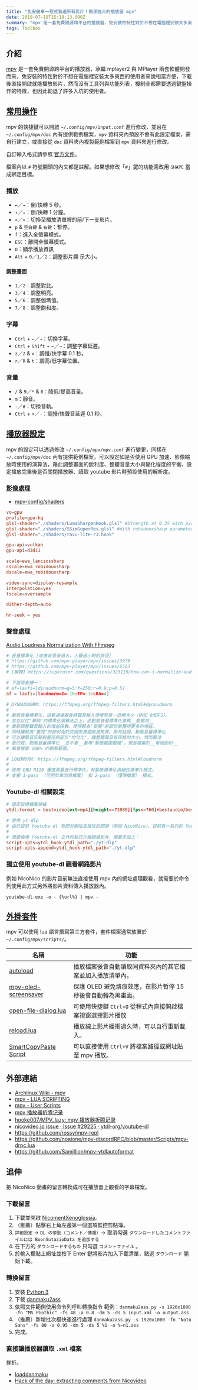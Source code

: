 ```yaml
---
title: "免安裝單一程式看遍所有影片！簡潔強大的播放器 mpv"
date: 2019-07-19T15:18:13.000Z
summary: "mpv 是一套免費開源跨平台的播放器，免安裝的特性對於不想在電腦裡安裝太多東西的使用者來說相當方便，下載後直接開啟就能播放影片。"
tags: Toolbox
---
```


## 介紹

[mpv](https://mpv.io/) 是一套免費開源跨平台的播放器，承繼 mplayer2 與 MPlayer 兩套軟體開發而來，免安裝的特性對於不想在電腦裡安裝太多東西的使用者來說相當方便，下載後直接開啟就能播放影片，然而沒有工具列與功能列表，機制全都需要透過鍵盤操作的特徵，也因此勸退了許多入坑的使用者。

## [常用操作](https://mpv.io/manual/master/#keyboard-control)

mpv 的快捷鍵可以開啟 `~/.config/mpv/input.conf` 進行修改，並且在 `~/.config/mpv/doc` 內有提供範例檔案，`mpv` 資料夾內預設不會有此設定檔案，需自行建立，或直接從 `doc` 資料夾內複製範例檔案到 `mpv` 資料夾進行修改。

自訂輸入格式請參照 [官方文件](https://github.com/mpv-player/mpv/blob/master/DOCS/man/input.rst#inputconf-syntax)。

檔案內以 `#` 符號開頭的內文都是註解。如果想修改「`#`」鍵的功能需改用 `SHAPE` 當成綁定目標。

### 播放

- `←`／`→`：倒/快轉 5 秒。
- `↑`／`↓`：倒/快轉 1 分鐘。
- `<`／`>`：切換至播放清單裡的前/下一支影片。
- `p` & `空白鍵` & `右鍵`：暫停。
- `f`：進入全螢幕模式。
- `ESC`：離開全螢幕模式。
- `O`：顯示播放資訊
- `Alt` + `0`／`1`／`2`：調整影片顯 示大小。

#### 調整畫面

- `1`／`2`：調整對比。
- `3`／`4`：調整明亮。
- `5`／`6`：調整伽瑪值。
- `7`／`8`：調整飽和度。

### 字幕

- `Ctrl` + `←`／`→`：切換字幕。
- `Ctrl` + `Shift` + `←`／`→`：調整字幕延遲。
- `z`／`Z` & `x`：調慢/快字幕 0.1 秒。
- `r`／`R` & `t`：調高/低字幕位置。

### 音量

- `/` & `9`／`*` & `0`：降低/提高音量。
- `m`：靜音。
- `-`／`#`：切換音軌。
- `Ctrl` + `+`／`-`：調慢/快聲音延遲 0.1 秒。

## [播放器設定](https://github.com/mpv-player/mpv/blob/master/DOCS/man/mpv.rst#configuration-files)

mpv 的設定可以透過修改 `~/.config/mpv/mpv.conf` 進行變更，同樣在 `~/.config/mpv/doc` 內有提供範例檔案，可以設定如是否使用 GPU 加速、影像縮放時使用的演算法，藉此調整畫面的銳利度、整體音量大小與變化程度的平衡、設定播放完畢後是否關閉播放器、讀取 youtube 影片時預設使用的解析度。

### [影像處理](https://github.com/mpv-player/mpv/blob/master/DOCS/man/vo.rst)

- [mpv-config/shaders](https://github.com/zhxie/mpv-config/tree/master/shaders)

```conf
vo=gpu
profile=gpu-hq
glsl-shader="./shaders/LumaSharpenHook.glsl" #Strength at 0.35 with pyramid shaped pattern.
glsl-shader="./shaders/SSimSuperRes.glsl" #With robidouxsharp parameters
glsl-shader="./shaders/ravu-lite-r3.hook"

gpu-api=vulkan
gpu-api=d3d11

scale=ewa_lanczossharp
cscale=ewa_robidouxsharp
dscale=ewa_robidouxsharp

video-sync=display-resample
interpolation=yes
tscale=oversample

dither-depth=auto

hr-seek = yes
```

### 聲音處理

[Audio Loudness Normalization With FFmpeg](http://peterforgacs.github.io/2018/05/20/Audio-normalization-with-ffmpeg/)

```conf
# 音量標準化 [改善背景音過大，人聲過小時的狀況]
# https://github.com/mpv-player/mpv/issues/3979
# https://github.com/mpv-player/mpv/issues/6563
# [解釋] https://superuser.com/questions/323119/how-can-i-normalize-audio-using-ffmpeg

# 下面兩者擇一：
# af=lavfi=[dynaudnorm=g=5:f=250:r=0.9:p=0.5]
af = lavfi=[loudnorm=I=-16:TP=-3:LRA=4]

# DYNAUDNORM: https://ffmpeg.org/ffmpeg-filters.html#dynaudnorm
#
# 動態音量標準化，這套過濾器會將聲音輸入添增至某一目標大小（例如 0dBFS）。
# 並在以往"單純"的標準化演算法之上，此動態音量標準化會再__動態地__
# 重新調整聲音輸入的增益係數。使得較為"安靜"的部份能獲得更多的增益，
# 同時讓較為"響亮"的部份免於交調失真或削波失真。換句話說，動態音量標準化
# 可以讓聲音安靜與響亮的部份"均勻化"，讓整體聲音有同樣的大小。然而要注
# 意的是，動態音量標準化__並不會__套用"動態範圍壓縮"，聲音檔案的__每個部份__
# 都會保留 100% 的動態範圍。

# LOUDNORM: https://ffmpeg.org/ffmpeg-filters.html#loudnorm
#
# 使用 EBU R128 響度測量進行標準化，有動態標準化與線性標準化模式。
# 支援 1-pass （可用於串流與檔案） 和 2-pass （僅限檔案） 模式。
```

### Youtube-dl 相關設定

```conf
# 設定目標檔案規格
ytdl-format = bestvideo[ext=mp4][height<=?1080][fps<=?60]+bestaudio/best

# 使用 yt-dlp
# 由於目前 Youtube-dl 有部分網站支援性的問題（例如 NicoNico），目前有一系列的 Youtube-dl 延伸開發 project，[YT-DLP](https://github.com/yt-dlp/yt-dlp) 是其中一套更新相當頻繁，並且支援性相當優秀的相關工具。
#
# 想要使用 Youtube-dl 之外的程式介接網路影片，需要多加上：
script-opts=ytdl_hook-ytdl_path="./yt-dlp"
script-opts-append=ytdl_hook-ytdl_path="./yt-dlp"
```

### 獨立使用 youtube-dl 觀看網路影片

例如 NicoNico 的影片目前無法直接使用 mpv 內的網址處理觀看，就需要於命令列使用此方式另外將影片資料傳入播放器內。

`youtube-dl.exe -o - {%url%} | mpv -`

## [外掛套件](https://github.com/mpv-player/mpv/wiki/User-Scripts)

mpv 可以使用 lua 語言撰寫第三方套件，套件檔案通常放置於 `~/.config/mpv/scripts/`。

| 名稱                                                                                 | 功能                                                         |
| ------------------------------------------------------------------------------------ | ------------------------------------------------------------ |
| [autoload](https://github.com/mpv-player/mpv/blob/master/TOOLS/lua/autoload.lua)     | 播放檔案後會自動讀取同資料夾內的其它檔案並加入播放清單內。   |
| [mpv-oled-screensaver](https://github.com/Akemi/mpv-oled-screensaver)                | 保護 OLED 避免烙痕效應，在影片暫停 15 秒後會自動轉為黑畫面。 |
| [open-file-dialog.lua](https://github.com/rossy/mpv-open-file-dialog)                | 可使用快捷鍵 `Ctrl+O` 從程式內直接開啟檔案視窗選擇影片播放   |
| [reload.lua](https://github.com/4e6/mpv-reload)                                      | 播放線上影片緩衝過久時，可以自行重新載入。                   |
| [SmartCopyPaste Script](https://github.com/Eisa01/mpv-scripts#smartcopypaste-script) | 可以直接使用 `Ctrl+V` 將檔案路徑或網址貼至 mpv 播放。        |

## 外部連結

- [Archlinux Wiki - mpv](https://wiki.archlinux.org/index.php/Mpv)
- [mpv - LUA SCRIPTING](https://github.com/mpv-player/mpv/blob/master/DOCS/man/lua.rst)
- [mpv - User Scripts](https://github.com/mpv-player/mpv/wiki/User-Scripts)
- [mpv 播放器折腾记录](https://hooke007.github.io/mpv-lazy/mpv.html)
- [hooke007/MPV_lazy: mpv 播放器折腾记录](https://github.com/hooke007/MPV_lazy)
- [nicovideo.jp issue · Issue #29225 · ytdl-org/youtube-dl](https://github.com/ytdl-org/youtube-dl/issues/29225)
- https://github.com/rossy/mpv-repl
- https://github.com/noaione/mpv-discordRPC/blob/master/Scripts/mpv-drpc.lua
- https://github.com/Samillion/mpv-ytdlautoformat

## 追伸

把 NicoNico 動畫的留言轉換成可在播放器上觀看的字幕檔案。

### 下載留言

1. 下載並開啟 [NicomentXenoglossia](http://xenog.web.fc2.com/)。
2. （推薦）點擊右上角左邊第一個選項監控剪貼簿。
3. `詳細設定` -> `DL の挙動（コメント／情報）`-> 取消勾選 `ダウンロードしたコメントファイルには BoonSutazioData を追加する`
4. 在下方的 `ダウンロードするもの` 只勾選 `コメントファイル` 。
5. 於輸入欄貼上網址並按下 Enter 鍵將影片加入下載清單，點選 `ダウンロード` 開始下載。

### 轉換留言

1. 安裝 [Python 3](https://www.python.org/download/releases/3.0/)
2. 下載 [danmaku2ass](https://github.com/m13253/danmaku2ass)
3. 依照文件範例使用命令列呼叫轉換指令
   範例：`danmaku2ass.py -s 1920x1080 -fn "MS PGothic" -fs 48 -a 0.8 -dm 5 -ds 5 input.xml -o output.ass`
4. （推薦）新增批次檔快速進行處理
   `danmaku2ass.py -s 1920x1080 -fn "Noto Sans" -fs 80 -a 0.95 -dm 5 -ds 5 %1 -o %~n1.ass`
5. 完成。

### 直接讓播放器讀取 `.xml` 檔案

挫折。

- [loaddanmaku](https://github.com/huisedenanhai/LoadDanmaku)
- [Hack of the day: extracting comments from Nicovideo](https://www.dennogumi.org/2019/01/hack-of-the-day-extracting-comments-from-nicovideo/)
